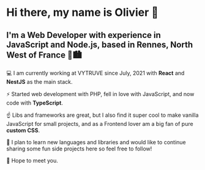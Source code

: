 # Hi there, my name is Olivier 👋
## I'm a Web Developer with experience in JavaScript and Node.js, based in Rennes, North West of France  🌊🏙️

💻 I am currently working at VYTRUVE since July, 2021 with **React** and **NestJS** as the main stack.

⚡ Started web development with PHP, fell in love with JavaScript, and now code with **TypeScript**.

☝️ Libs and frameworks are great, but I also find it super cool to make vanilla JavaScript for small projects, and as a Frontend lover am a big fan of pure **custom CSS**.

🔭 I plan to learn new languages and libraries and would like to continue sharing some fun side projects here so feel free to follow!

👋 Hope to meet you.

<!--
**oliv-bernier/oliv-bernier** is a ✨ _special_ ✨ repository because its `README.md` (this file) appears on your GitHub profile.

Here are some ideas to get you started:

- 🔭 I’m currently working on ...
- 🌱 I’m currently learning ...
- 👯 I’m looking to collaborate on ...
- 🤔 I’m looking for help with ...
- 💬 Ask me about ...
- 📫 How to reach me: ...
- 😄 Pronouns: ...
- ⚡ Fun fact: ...
-->
